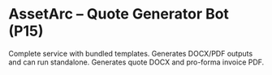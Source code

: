 
# AssetArc – Quote Generator Bot (P15)

Complete service with bundled templates. Generates DOCX/PDF outputs and can run standalone.
Generates quote DOCX and pro-forma invoice PDF.

